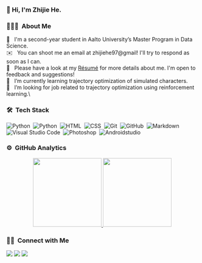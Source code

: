 ### 👋 Hi, I'm Zhijie He.

### 👨🏻‍💻 &nbsp;About Me

🔭 &nbsp; I'm a second-year student in Aalto University’s Master Program in Data Science. \
✉️ &nbsp; You can shoot me an email at zhijiehe97@gmail! I'll try to respond as soon as I can.\
📄 &nbsp; Please have a look at my [Résumé](https://zhijie-he.github.io/docs/alan_he_cv.pdf) for more details about me. I'm open to feedback and suggestions!\
🌱 &nbsp; I’m currently learning trajectory optimization of simulated characters.\
🤔 &nbsp; I’m looking for job related to trajectory optimization using reinforcement learning.\
<!--
**Zhijie-He/Zhijie-He** is a ✨ _special_ ✨ repository because its `README.md` (this file) appears on your GitHub profile.

Here are some ideas to get you started:

- 🔭 I’m currently working on ...
- 🌱 I’m currently learning ...
- 👯 I’m looking to collaborate on ...
- 🤔 I’m looking for help with ...
- 💬 Ask me about ...
- 📫 How to reach me: ...
- 😄 Pronouns: ...
- ⚡ Fun fact: ...
-->

### 🛠 &nbsp;Tech Stack
![Python](https://img.shields.io/badge/-Python-05122A?style=flat&logo=python)&nbsp;
![Python](https://img.shields.io/badge/-Jupyter-05122A?style=flat&logo=jupyter)&nbsp;
![HTML](https://img.shields.io/badge/-HTML-05122A?style=flat&logo=HTML5)&nbsp;
![CSS](https://img.shields.io/badge/-CSS-05122A?style=flat&logo=CSS3&logoColor=1572B6)&nbsp;
![Git](https://img.shields.io/badge/-Git-05122A?style=flat&logo=git)&nbsp;
![GitHub](https://img.shields.io/badge/-GitHub-05122A?style=flat&logo=github)&nbsp;
![Markdown](https://img.shields.io/badge/-Markdown-05122A?style=flat&logo=markdown)\
![Visual Studio Code](https://img.shields.io/badge/-Visual%20Studio%20Code-05122A?style=flat&logo=visual-studio-code&logoColor=007ACC)&nbsp;
![Photoshop](https://img.shields.io/badge/-Photoshop-05122A?style=flat&logo=adobe-photoshop)&nbsp;
![Androidstudio](https://img.shields.io/badge/-Androidstudio-05122A?style=flat&logo=androidstudio)&nbsp;



### ⚙️ &nbsp;GitHub Analytics

<p align="center">
<a href="https://github.com/Zhijie-He">
  <img height="180em" src="https://github-readme-stats-eight-theta.vercel.app/api?username=Zhijie-He&show_icons=true&theme=algolia&include_all_commits=true&count_private=true"/>
  <img height="180em" src="https://github-readme-stats-eight-theta.vercel.app/api/top-langs/?username=Zhijie-He&layout=compact&langs_count=8&theme=algolia"/>
</a>
</p>


### 🤝🏻 &nbsp;Connect with Me

<p>
<a href="https://www.linkedin.com/in/zhijie-he"><img src="https://img.shields.io/badge/-Zhijie%20He-0077B5?style=flat&logo=Linkedin&logoColor=white"/></a>
<a href="mailto:zhijiehe97@gmail.com"><img src="https://img.shields.io/badge/-zhijiehe97@gmail.com-D14836?style=flat&logo=Gmail&logoColor=white"/></a>
<img src="https://img.shields.io/badge/-AlanSunburst-09B83E?style=flat&logo=wechat&logoColor=white"/>
</p>